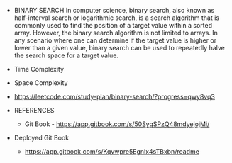 - BINARY SEARCH
  In computer science, binary search, also known as half-interval search or logarithmic search, is a search algorithm that is commonly used to find the position of a target value within a sorted array. However, the binary search algorithm is not limited to arrays. In any scenario where one can determine if the target value is higher or lower than a given value, binary search can be used to repeatedly halve the search space for a target value.

- Time Complexity

- Space Complexity

- https://leetcode.com/study-plan/binary-search/?progress=qwy8vq3

- REFERENCES

  - Git Book - https://app.gitbook.com/s/50SygSPzQ48mdyejojMi/

- Deployed Git Book
  - https://app.gitbook.com/s/Kqvwpre5Egnlx4sTBxbn/readme
